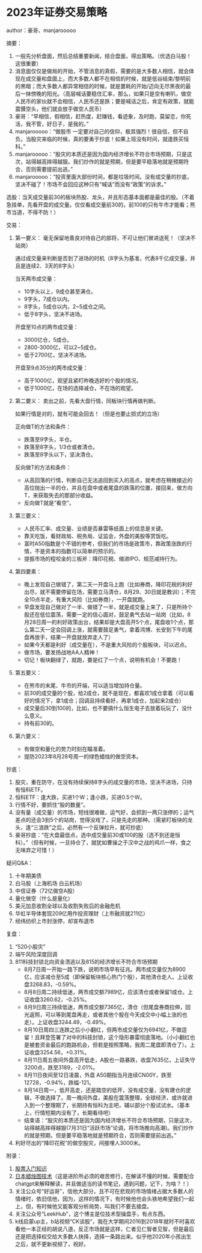 # 2023年证券交易策略

author：豪哥、manjarooooo

摘要：

1. 一般先分析盘面，然后总结重要新闻，结合盘面，得出策略。（优选白马股！这很重要）
2. 消息面仅仅是做局的开始，不管消息的真假，需要的是大多数人相信，就会体现在成交量和盘面上，而大多数人都不在相信的时候，就是低谷结束/黎明前的黑暗；而大多数人都异常相信的时候，就是噩耗的开始/迈向无尽黑夜的最后一抹傍晚的阳光。（高层喊话要稳住汇率，那么，如果只是空有喇叭，做空人民币的家伙就不会相信，人民币还是跌；要是喊话之后，肯定有政策，就能震慑空头，他们就会放手做空人民币）
3. 豪哥：“早相信，假相信，赶热度，赶赚钱，看迹象，及时跑，莫留恋，你死活，我不管，好日子，是我的。”
4. manjarooooo：“做股市 一定要对自己的信仰，极其强烈！很自信，但不自负。当股灾来临的时候，真的要勇于抄底！如果上班没有时间，就逢跌买恒科。”
5. manjarooooo：“股灾的本质还是因为国内经济增长不符合市场预期，只是这次，站得越高摔得越狠。我们炒作的就是预期，但是要平稳落地就是预期符合，否则需要提前出逃。”
6. manjarooooo：“投资里面大部份时间，都是垃圾时间。没有成交量的抄底，坚决不碰了！市场不会回应这种只有“喊话”而没有“政策”的诉求。”

选股：当天成交量前30的板块热股、龙头，并且形态基本面都是最佳的股。（不着急挂单，先看开盘的成交量。仅仅看成交量前30的，前100的只有牛市才能看；熊市当道，不得不防！）

交易：

1. 第一要义：
    毫无保留地善良对待自己的部将，不可让他们冒进送死！（坚决不站岗）

    通过成交量来判断是否到了进场的时机（8字头为基准，代表8千亿成交量，并且是连续2、3天的8字头）

    当天两市成交量：
    * 10字头以上，9成仓甚至满仓。
    * 9字头，7成仓以内。
    * 8字头，5成仓以内，2~5成仓之间。
    * 低于8字头，坚决不进场。

   开盘至10点的两市成交量：
   * 3000亿仓，5成仓。
   * 2800-3000亿，可以2~5成仓。
   * 低于2700亿，坚决不进场。

   开盘至9点35分的两市成交量：
   * 高于1000亿，观望且紧盯昨晚选好的个股的情况。
   * 低于1000亿，在场的选择减仓，不在场的观望。
2. 第二要义：
   卖出之前，先看大盘行情，同板块行情再做判断。

   如果行情是对的，就有可能会回去！（但是也要止损式的立场）

   正向做T的方法和条件：
   * 跌落至9字头，半仓。
   * 跌落至8字头，1/3仓或者清仓。
   * 跌落至8字头以下，坚决清仓。
  
   反向做T的方法和条件：
   * 从高回落的行情，判断自己无法追回到买入的高点，就考虑在稍微接近的高位抛出一半的仓，并且在盘中或者尾盘的跌落的位置，接回来，做方向T，来获取失去的那部分收益。
   * 反向做T就是“看空”。

3. 第三要义：
   * 人民币汇率、成交量、业绩是否暴雷等纸面上的信息是关键。
   * 靠天吃饭，看财政局、税务局、证监会，外盘的美股等赏饭吃。
   * 富时A50指数是个不错的参考，但我们的市场是政策市，靠政策涨跌的行情，不是资本的指数可以简单的预示的。
   * 提振市场的程咬金的三板斧：降印花税、缩进IPO、规范减持行为。 

4. 第四要素：
   * 晚上发现自己做错了，第二天一开盘马上跑（比如券商，降印花税的利好出尽，就不需要停留在场，需要立马清仓，8月29、30日就是教训）；不完全10点半走，有重大风险（比如券商），一开盘就跑。
   * 早盘发现自己做对了一半、做错了一半，就是成交量上来了，只是所持个股还在低位震荡，需要一定的信心面对，鼓足勇气去站一站岗（比如，8月28日周一的利好政策出台，结果却是大盘高开5个点，尾盘收1个点，那么第二天一定会回调上涨，就需要鼓足勇气，拿着鸿博、长安到下午的尾盘再放手，结果一开盘就放弃走人了）
   * 如果今天都是利好（成交量在），不是重大风险的个股板块，可以迟点。
   * 做市场，要发扬战地AA人精神！
   * 切记！板块翻绿了，就跑，要是红了一个点，说明有机会！不要跑！

5. 第五要义：
   * 在熊市的末尾、牛市的开端，可以适当增加持仓量。
   * 前30的成交量的个股，给2成仓，就不是现在，都喜欢1成仓拿着（可以看好的情况下，拿1成仓；回调且持续看好，再拿1成仓，加起来2成仓）
   * 成交量后30到100的，比如，也不要搞什么恒生电子去放着玩玩了，没什么意义。
   * 持有前30的。

6. 第六要义：
   * 有做空和量化的势力时刻在瞄准着。
   * 提防2023年8月28号周一的绿色蜡烛的做空资本。

抄底：

1. 股灾，重在防守，在没有持续保持8字头的成交量的市场，坚决不进场，只持有恒科ETF。
2. 恒科ETF：逢大跌，买进1个W；逢小跌，买进0.5个W。
3. 行情不好，要抓住“股的数量”。
4. 没有量（成交量）的市场，短线很难做，运气好，会抓到一两只涨停的；运气差点的还会3到5个的站岗，觉得没戏了，只是先走的那种。（需紧盯板块的龙头，逢“三浪跌”之后，必然有一个反弹拉升，就可抄底）
5. 豪哥抄底：“在大盘最低点，选中成交量前30或100的股（选不到还是恒科）。”（但有时候，一旦持仓了，就犹如曹操之于汉中之战的鸡爪一样，食之无味弃之可惜！）

疑问Q&A：

1. 十年期美债
2. 白马股（上海机场 白云机场）
3. 中信证券（72亿做空A股）
4. 量化做空（什么是量化）
5. 美元加息收割全球以及收割失败后的金融危机
6. 华虹半导体套现209亿用作投资理财（上市融资就211亿）
7. 经纬纺织上市封涨停，却宣布退市

复盘：

1. “520小股灾”
2. 端午风险深度回调
3. 811科技封锁北向资金溃逃以及815的经济增长不符合市场预期
   * 8月7日周一开始一路下跌，说明市场早有征兆。两市成交量仅为8900亿，应该减仓至5成（即保留板块核心热门个股），其他清仓走人。上证收盘3268.83，-0.59%。
   * 8月8日周二持续低迷，两市成交额7989亿，应该清仓或者保留1成仓。上证收盘3260.62，-0.25%。
   * 8月9日周三持续低迷，两市成交额7365亿，清仓（但尾盘券商拉伸，回光返照，可以等到尾盘再走，或者其他个股在今天成交中小幅上涨的也走）。上证收盘3244.49，-0.49%。
   * 8月10日周四三连跌之后小小翻红，但两市成交量仅为6941亿，不做逗留！且拜登签署了对中的科技封锁，这个隐形暴雷彻底落地。（小小翻红也是被套资金最后的跑路机会，但若是按照策略，我周二尾盘即清仓了）。上证收盘3254.56，+0.31%。
   * 8月11日周五夜间外盘高开低走，A股也一路暴跌，收盘7635亿，上证失守3200点，跌至3189，-2.01%。
   * 8月11日夜间至12日凌晨，外盘 A50期指当月连续CN00Y，跌至12728，-0.94%，跌幅-121。
   * 8月14日周一，低开高走，还是踏空的低开，没有成交量，没有建仓的逻辑，不做选择了。周一晚间外盘，美股在震荡整理，全球经济，或许就进入到一个整理期了，长期持有恒科为主吧，辅以部分个股试试水。（基本上，行情短期内没有了，长期看待吧）
   * 结束语：“股灾的本质还是因为国内经济增长不符合市场预期，只是这次，站得越高摔得越狠(7月31日“活跃市场”论调，将市场推向高潮)。我们炒作的就是预期，但是要平稳落地就是预期符合，否则需要提前出逃。”
4. 利好尽出的“降印花税”的做空股灾，间接埋人3000米。

附录：

1. [股票入门知识](./股票入门基础指南.pdf)
2. [日本蜡烛图技术](./日本蜡烛图技术.epub)（这是进阶所必须的艰苦修行，在解读不懂的时候，需要配合chatgpt来解释解读，并且做适当的读书笔记，遇到问题，记下，为啥？！）
3. 关注公众号“好运哥”，信他大部分，且不可在悲观的市场情绪占据大多数人的情绪时，依旧信他，因为，这样的情况下，有时候他也会头铁地希望我们一起上，但，有时候他又能客观分析局势，叫我们不要去接盘。
4. 关注公众号“LeekHub”，这个博主是位技术型操盘手，有点东西。
5. k线启蒙up主，b站视频“CK谈股”，我在大学期间2016到2018年就时不时喜欢看他一本正经的胡说八道，反正市场就是这样，仁者见仁智者见智，但是最后还是把选择权交给大多数人抉择，选择一条路出来。似乎他2020年小孩出生之后，就不更新视频了，祝好。
